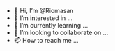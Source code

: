 - 👋 Hi, I’m @Riomasan
- 👀 I’m interested in ...
- 🌱 I’m currently learning ...
- 💞️ I’m looking to collaborate on ...
- 📫 How to reach me ...

<!---
Riomasan/Riomasan is a ✨ special ✨ repository because its `README.md` (this file) appears on your GitHub profile.
You can click the Preview link to take a look at your changes.
--->
